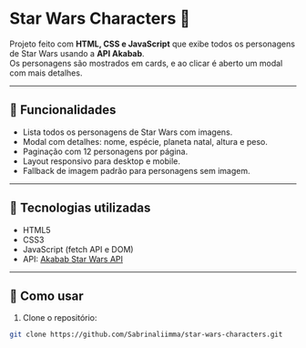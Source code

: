 # Star Wars Characters 🌌

Projeto feito com **HTML, CSS e JavaScript** que exibe todos os personagens de Star Wars usando a **API Akabab**.  
Os personagens são mostrados em cards, e ao clicar é aberto um modal com mais detalhes.

---

## 🔹 Funcionalidades

- Lista todos os personagens de Star Wars com imagens.  
- Modal com detalhes: nome, espécie, planeta natal, altura e peso.  
- Paginação com 12 personagens por página.  
- Layout responsivo para desktop e mobile.  
- Fallback de imagem padrão para personagens sem imagem.

---

## 🔹 Tecnologias utilizadas

- HTML5  
- CSS3  
- JavaScript (fetch API e DOM)  
- API: [Akabab Star Wars API](https://akabab.github.io/starwars-api/)  

---

## 🔹 Como usar

1. Clone o repositório:

```bash
git clone https://github.com/Sabrinaliimma/star-wars-characters.git

